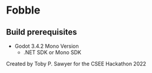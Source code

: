 # Fobble 

## Build prerequisites
 - Godot 3.4.2 Mono Version
   - .NET SDK or Mono SDK

Created by Toby P. Sawyer for the CSEE Hackathon 2022